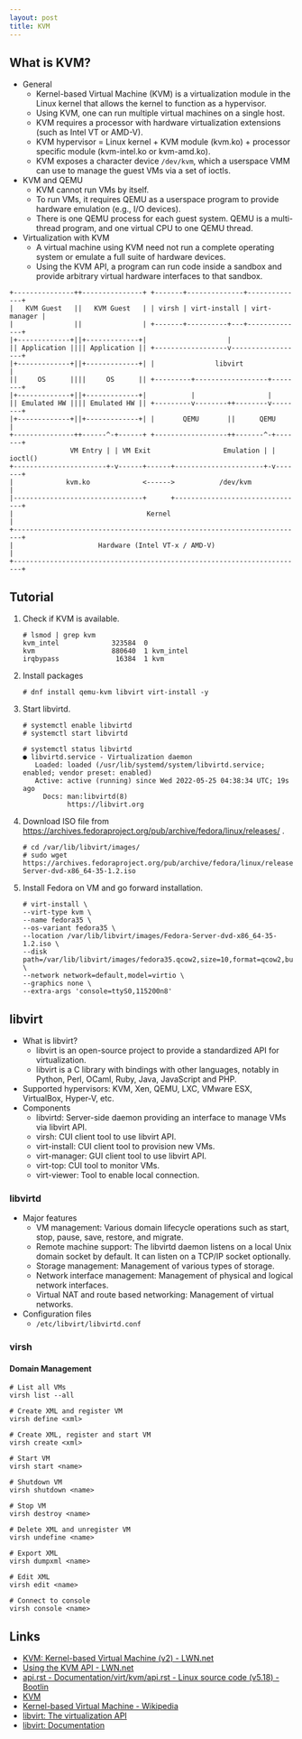 ```yaml
---
layout: post
title: KVM
---
```




## What is KVM?
- General
	- Kernel-based Virtual Machine (KVM) is a virtualization module in the Linux kernel that allows the kernel to function as a hypervisor.
	- Using KVM, one can run multiple virtual machines on a single host.
	- KVM requires a processor with hardware virtualization extensions (such as Intel VT or AMD-V).
	- KVM hypervisor = Linux kernel + KVM module (kvm.ko) + processor specific module (kvm-intel.ko or kvm-amd.ko).
	- KVM exposes a character device `/dev/kvm`, which a userspace VMM can use to manage the guest VMs via a set of ioctls.
- KVM and QEMU
	- KVM cannot run VMs by itself.
	- To run VMs, it requires QEMU as a userspace program to provide hardware emulation (e.g., I/O devices).
	- There is one QEMU process for each guest system. QEMU is a multi-thread program, and one virtual CPU to one QEMU thread.
- Virtualization with KVM
	- A virtual machine using KVM need not run a complete operating system or emulate a full suite of hardware devices.
	- Using the KVM API, a program can run code inside a sandbox and provide arbitrary virtual hardware interfaces to that sandbox.

```
+---------------++---------------+ +-------+--------------+--------------+
|   KVM Guest   ||   KVM Guest   | | virsh | virt-install | virt-manager |
|               ||               | +-------+----------+---+--------------+
|+-------------+||+-------------+|                    |
|| Application |||| Application || +------------------v------------------+
|+-------------+||+-------------+| |               libvirt               |
||     OS      ||||     OS      || +---------+------------------+--------+
|+-------------+||+-------------+|           |                  |
|| Emulated HW |||| Emulated HW || +---------v--------++--------v--------+
|+-------------+||+-------------+| |       QEMU       ||      QEMU       |
+---------------++------^-+------+ +------------------++-------^-+-------+
               VM Entry | | VM Exit                  Emulation | | ioctl()
+-----------------------+-v------+------+----------------------+-v-------+
|             kvm.ko             <------>           /dev/kvm             |
|--------------------------------+      +--------------------------------+
|                                 Kernel                                 |
+------------------------------------------------------------------------+
|                     Hardware (Intel VT-x / AMD-V)                      |
+------------------------------------------------------------------------+
```



## Tutorial
1. Check if KVM is available.
	```
	# lsmod | grep kvm
	kvm_intel             323584  0
	kvm                   880640  1 kvm_intel
	irqbypass              16384  1 kvm
	```
1. Install packages
	```
	# dnf install qemu-kvm libvirt virt-install -y
	```
1. Start libvirtd.
	```
	# systemctl enable libvirtd
	# systemctl start libvirtd

	# systemctl status libvirtd
	● libvirtd.service - Virtualization daemon
	   Loaded: loaded (/usr/lib/systemd/system/libvirtd.service; enabled; vendor preset: enabled)
	   Active: active (running) since Wed 2022-05-25 04:38:34 UTC; 19s ago
	     Docs: man:libvirtd(8)
	           https://libvirt.org
	```
1. Download ISO file from https://archives.fedoraproject.org/pub/archive/fedora/linux/releases/ .
	```
	# cd /var/lib/libvirt/images/
	# sudo wget https://archives.fedoraproject.org/pub/archive/fedora/linux/releases/35/Server/x86_64/iso/Fedora-Server-dvd-x86_64-35-1.2.iso
	```
1. Install Fedora on VM and go forward installation.
	```
	# virt-install \
	--virt-type kvm \
	--name fedora35 \
	--os-variant fedora35 \
	--location /var/lib/libvirt/images/Fedora-Server-dvd-x86_64-35-1.2.iso \
	--disk path=/var/lib/libvirt/images/fedora35.qcow2,size=10,format=qcow2,bus=virtio \
	--network network=default,model=virtio \
	--graphics none \
	--extra-args 'console=ttyS0,115200n8'
	```



## libvirt
- What is libvirt?
	- libvirt is an open-source project to provide a standardized API for virtualization.
	- libvirt is a C library with bindings with other languages, notably in Python, Perl, OCaml, Ruby, Java, JavaScript and PHP.
- Supported hypervisors: KVM, Xen, QEMU, LXC, VMware ESX, VirtualBox, Hyper-V, etc.
- Components
	- libvirtd: Server-side daemon providing an interface to manage VMs via libvirt API.
	- virsh: CUI client tool to use libvirt API.
	- virt-install: CUI client tool to provision new VMs.
	- virt-manager: GUI client tool to use libvirt API.
	- virt-top: CUI tool to monitor VMs.
	- virt-viewer: Tool to enable local connection.


### libvirtd
- Major features
	- VM management: Various domain lifecycle operations such as start, stop, pause, save, restore, and migrate.
	- Remote machine support: The libvirtd daemon listens on a local Unix domain socket by default. It can listen on a TCP/IP socket optionally.
	- Storage management: Management of various types of storage.
	- Network interface management: Management of physical and logical network interfaces.
	- Virtual NAT and route based networking: Management of virtual networks.
- Configuration files
	- `/etc/libvirt/libvirtd.conf`


### virsh
#### Domain Management
```
# List all VMs
virsh list --all

# Create XML and register VM
virsh define <xml>

# Create XML, register and start VM
virsh create <xml>

# Start VM
virsh start <name>

# Shutdown VM
virsh shutdown <name>

# Stop VM
virsh destroy <name>

# Delete XML and unregister VM
virsh undefine <name>

# Export XML
virsh dumpxml <name>

# Edit XML
virsh edit <name>

# Connect to console
virsh console <name>
```



## Links
- [KVM: Kernel-based Virtual Machine (v2) - LWN.net](https://lwn.net/Articles/205580/)
- [Using the KVM API - LWN.net](https://lwn.net/Articles/658511/)
- [api.rst - Documentation/virt/kvm/api.rst - Linux source code (v5.18) - Bootlin](https://elixir.bootlin.com/linux/latest/source/Documentation/virt/kvm/api.rst)
- [KVM](https://www.linux-kvm.org/page/Main_Page)
- [Kernel-based Virtual Machine - Wikipedia](https://en.wikipedia.org/wiki/Kernel-based_Virtual_Machine)
- [libvirt: The virtualization API](https://libvirt.org/)
- [libvirt: Documentation](https://libvirt.org/docs.html)
